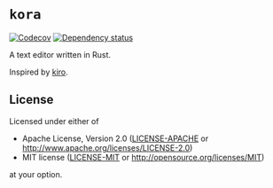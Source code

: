 # `kora`
[![Codecov](https://codecov.io/github/steven-mathew/kora/coverage.svg?branch=master)](https://codecov.io/gh/steven-mathew/kora)
[![Dependency status](https://deps.rs/repo/github/steven-mathew/kora/status.svg)](https://deps.rs/repo/github/steven-mathew/kora)

A text editor written in Rust.

Inspired by [kiro](https://github.com/rhysd/kiro-editor).

## License

Licensed under either of

 * Apache License, Version 2.0
   ([LICENSE-APACHE](LICENSE-APACHE) or http://www.apache.org/licenses/LICENSE-2.0)
 * MIT license
   ([LICENSE-MIT](LICENSE-MIT) or http://opensource.org/licenses/MIT)

at your option.

